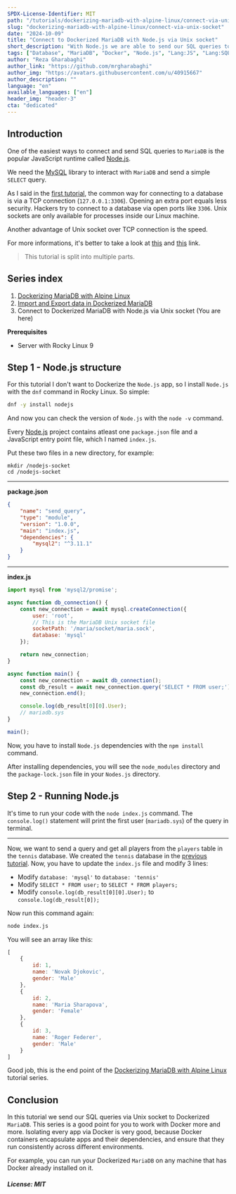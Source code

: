 ```yaml
---
SPDX-License-Identifier: MIT
path: "/tutorials/dockerizing-mariadb-with-alpine-linux/connect-via-unix-socket"
slug: "dockerizing-mariadb-with-alpine-linux/connect-via-unix-socket"
date: "2024-10-09"
title: "Connect to Dockerized MariaDB with Node.js via Unix socket"
short_description: "With Node.js we are able to send our SQL queries to a Dockerized MariaDB."
tags: ["Database", "MariaDB", "Docker", "Node.js", "Lang:JS", "Lang:SQL"]
author: "Reza Gharabaghi"
author_link: "https://github.com/mrgharabaghi"
author_img: "https://avatars.githubusercontent.com/u/40915667"
author_description: ""
language: "en"
available_languages: ["en"]
header_img: "header-3"
cta: "dedicated"
---
```


## Introduction

One of the easiest ways to connect and send SQL queries to `MariaDB` is the popular JavaScript runtime called [Node.js][nodejs].

We need the [MySQL][mysql2] library to interact with `MariaDB` and send a simple `SELECT` query.

As I said in the [first tutorial][first_tutorial], the common way for connecting to a database is via a TCP connection (`127.0.0.1:3306`). Opening an extra port equals less security. Hackers try to connect to a database via open ports like `3306`. Unix sockets are only available for processes inside our Linux machine.

Another advantage of Unix socket over TCP connection is the speed.

For more informations, it's better to take a look at [this][ref1] and [this][ref2] link.

> This tutorial is split into multiple parts.

## Series index

1. [Dockerizing MariaDB with Alpine Linux][first_tutorial]
2. [Import and Export data in Dockerized MariaDB][second_tutorial]
3. Connect to Dockerized MariaDB with Node.js via Unix socket (You are here)

**Prerequisites**

* Server with Rocky Linux 9

## Step 1 - Node.js structure

For this tutorial I don't want to Dockerize the `Node.js` app, so I install `Node.js` with the `dnf` command in Rocky Linux. So simple:

```bash
dnf -y install nodejs
```

And now you can check the version of `Node.js` with the `node -v` command.

Every [Node.js][nodejs] project contains atleast one `package.json` file and a JavaScript entry point file, which I named `index.js`.

Put these two files in a new directory, for example:

```
mkdir /nodejs-socket
cd /nodejs-socket
```

----------------------------------

**package.json**

```json
{
    "name": "send_query",
    "type": "module",
    "version": "1.0.0",
    "main": "index.js",
    "dependencies": {
        "mysql2": "^3.11.1"
    }
}
```

----------------------------------

**index.js**

```js
import mysql from 'mysql2/promise';

async function db_connection() {
    const new_connection = await mysql.createConnection({
        user: 'root',
        // This is the MariaDB Unix socket file
        socketPath: '/maria/socket/maria.sock',
        database: 'mysql'
    });

    return new_connection;
}

async function main() {
    const new_connection = await db_connection();
    const db_result = await new_connection.query('SELECT * FROM user;');
    new_connection.end();

    console.log(db_result[0][0].User);
    // mariadb.sys
}

main();
```

Now, you have to install `Node.js` dependencies with the `npm install` command.

After installing dependencies, you will see the `node_modules` directory and the `package-lock.json` file in your `Nodes.js` directory.

## Step 2 - Running Node.js

It's time to run your code with the `node index.js` command. The `console.log()` statement will print the first user (`mariadb.sys`) of the query in terminal.

----------------------------------

Now, we want to send a query and get all players from the `players` table in the `tennis` database. We created the `tennis` database in the [previous tutorial][second_tutorial]. Now, you have to update the `index.js` file and modify 3 lines:

- Modify `database: 'mysql'` to `database: 'tennis'`
- Modify `SELECT * FROM user;` to `SELECT * FROM players;`
- Modify `console.log(db_result[0][0].User);` to `console.log(db_result[0]);`

Now run this command again:

```bash
node index.js
```

You will see an array like this:

```js
[
    {
        id: 1,
        name: 'Novak Djokovic',
        gender: 'Male'
    },
    {
        id: 2,
        name: 'Maria Sharapova',
        gender: 'Female'
    },
    {
        id: 3,
        name: 'Roger Federer',
        gender: 'Male'
    }
]
```

Good job, this is the end point of the [Dockerizing MariaDB with Alpine Linux][first_tutorial] tutorial series.

## Conclusion

In this tutorial we send our SQL queries via Unix socket to Dockerized `MariaDB`. This series is a good point for you to work with Docker more and more. Isolating every app via Docker is very good, because Docker containers encapsulate apps and their dependencies, and ensure that they run consistently across different environments.

For example, you can run your Dockerized `MariaDB` on any machine that has Docker already installed on it.

##### License: MIT

[first_tutorial]: /tutorials/dockerizing-mariadb-with-alpine-linux
[second_tutorial]: /tutorials/dockerizing-mariadb-with-alpine-linux/import-and-export-data

[nodejs]: https://nodejs.org/en
[mysql2]: https://www.npmjs.com/package/mysql2
[ref1]: https://stackoverflow.com/a/15952170/16537476
[ref2]: https://lists.freebsd.org/pipermail/freebsd-performance/2005-February/001143.html
